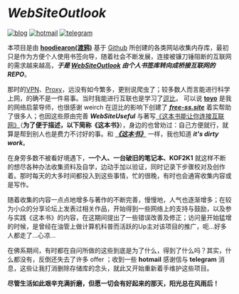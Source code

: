 # ***WebSiteOutlook***

[![blog](https://img.shields.io/badge/%F0%9F%94%97blog-hoodiearon-lightgrey.svg?longCache=true&style=flat-square)](https://hoodiearon.github.io/) [![hotmail](https://img.shields.io/badge/%F0%9F%93%A7hotmail-@邮箱联系-blue.svg?longCache=true&style=flat-square)](mailto:hoodiearon@outlook.com) [![telegram](https://img.shields.io/badge/telegram-:me-blue.svg?longCache=true&style=flat-square)](https://t.me/hoodiearon)

<!--![](https://i.loli.net/2019/06/01/5cf1f55f3b5ae83085.png)-->

本项目是由 **[hoodiearon(渡鸦)](https://github.com/hoodiearon)** 基于 [Github](https://github.com) 所创建的各类网站收集内存库，最初只是作为方便个人使用书签向导，随着社会不断发展，连接被镰刀锤阻断的互联网的需求越来越高，***于是 [WebSiteOutlook](https://github.com/hoodiearon/WebSiteUseful) 由个人书签库转向成桥接互联网的 REPO***。

那时的[VPN](https://zh.wikipedia.org/wiki/%E8%99%9B%E6%93%AC%E7%A7%81%E4%BA%BA%E7%B6%B2%E8%B7%AF)、[Proxy](https://zh.wikipedia.org/zh-hans/%E4%BB%A3%E7%90%86%E6%9C%8D%E5%8A%A1%E5%99%A8)，远没有如今繁多，更别说爬虫了；较多数人而言能进行科学上网，的确不是一件易事。当时我能进行互联也是学习了[逗比](https://dbgjd.com/toyo.html)， 可以说 **[toyo](https://dbgjd.com/toyo.html)** 是我的网络启蒙导师，也很感谢 weirch 在逗比的影响下创建了 ***[free-ss.site](https://free-ss.site)*** 着实帮助了很多人；也因这些原由完善 ***WebSiteUseful*** 与著写[《这本书能让你连接互联网》](https://github.com/hoodiearon/fq-book)（**为了便于描述，以下简称《这本书》**），身边的也曾劝过：自己方便就行，就算是帮到别人也是费力不讨好的事。和 ***[《这本书》](https://github.com/hoodiearon/fq-book)*** 一样，我也知道 ***it's dirty work***。

在身旁多数不被看好境遇下，**一个人、一台破旧的笔记本、KOF2K1** 就这样不断的想尽各种办法收集资料及自学，边动手加以验证，同时记录下步骤校对及创作着。那时每天的大多时间都投入到这些事情，忙的很晚，有时也会通宵收集内容或是写作。

随着收集的内容一点点地增多与著作的不断完善，慢慢地，人气也逐渐增多；在较为小众的分享论坛上发表过相关作品，开始得到一些网络上的支持与鼓励，以及参与实践《这本书》的内容，在这期间提出了一些错误改善及修正；访问量开始猛增的时候，是曾经在油管上做计算机科普而活跃的Up主对该项目的推广，呃...好多人都走了...心凉...

在佛系期间，有时都在自问所做的这些到底是为了什么，得到了什么吗？其实，什么都没有，反倒还失去了许多 offer ；收到一些 **hotmail** 感谢信与 **telegram** 消息，这些让我打消删除存储库的念头，就此又开始重新着手维护这些项目。

**尽管生活如此艰辛充满折磨，但愿一切会有好起来的那天，阳光总在风雨后！**
